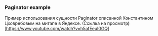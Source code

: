 ### Paginator example

Пример использования сущности Paginator описанной Константином Цховребовым на митапе в Яндексе. (Ссылка на просмотр)[https://www.youtube.com/watch?v=h5afEeuI0GQ]
